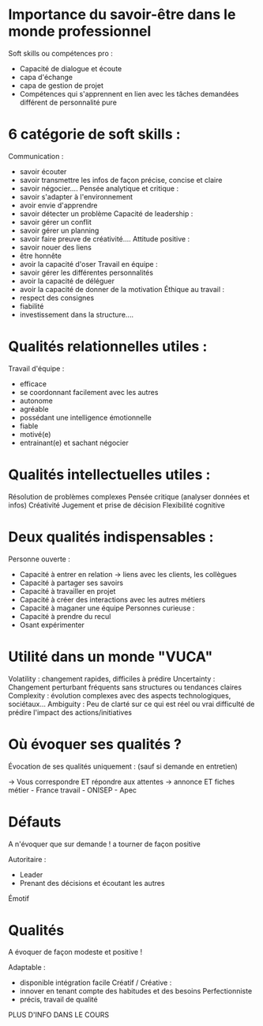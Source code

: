 
# Importance du savoir-être dans le monde professionnel 

Soft skills ou compétences pro : 
- Capacité de dialogue et écoute
- capa d'échange
- capa de gestion de projet
- Compétences qui s'apprennent en lien avec les tâches demandées différent de personnalité pure

# 6 catégorie de soft skills : 
Communication :
- savoir écouter
- savoir transmettre les infos de façon précise, concise et claire
- savoir négocier....
Pensée analytique et critique : 
- savoir s'adapter à l'environnement
- avoir envie d'apprendre
- savoir détecter un problème
Capacité de leadership : 
- savoir gérer un conflit
- savoir gérer un planning
- savoir faire preuve de créativité....
Attitude positive : 
- savoir nouer des liens
- être honnête 
- avoir la capacité d'oser 
Travail en équipe : 
- savoir gérer les différentes personnalités
- avoir la capacité de déléguer
- avoir la capacité de donner de la motivation
Éthique au travail : 
- respect des consignes
- fiabilité
- investissement dans la structure....

# Qualités relationnelles utiles : 

Travail d'équipe : 
- efficace
- se coordonnant facilement avec les autres 
- autonome
- agréable
- possédant une intelligence émotionnelle
- fiable 
- motivé(e)
- entrainant(e) et sachant négocier 
# Qualités intellectuelles utiles :

Résolution de problèmes complexes
Pensée critique (analyser données et infos)
Créativité
Jugement et prise de décision
Flexibilité cognitive

# Deux qualités indispensables : 

Personne ouverte : 
- Capacité à entrer en relation -> liens avec les clients, les collègues
- Capacité à partager ses savoirs
- Capacité à travailler en projet 
- Capacité à créer des interactions avec les autres métiers
- Capacité à maganer une équipe
Personnes curieuse : 
- Capacité à prendre du recul 
- Osant expérimenter 

# Utilité dans un monde "VUCA"

Volatility : changement rapides, difficiles à prédire 
Uncertainty : Changement perturbant fréquents sans structures ou tendances claires
Complexity : évolution complexes avec des aspects technologiques, sociétaux...
Ambiguity : Peu de clarté sur ce qui est réel ou vrai difficulté de prédire l'impact des actions/initiatives

# Où évoquer ses qualités ? 

Évocation de ses qualités uniquement : (sauf si demande en entretien)

-> Vous correspondre ET répondre aux attentes 
-> annonce ET fiches métier
			- France travail
			- ONISEP
			- Apec

# Défauts

A n'évoquer que sur demande !
a tourner de façon positive

Autoritaire : 
- Leader
- Prenant des décisions et écoutant les autres

Émotif

# Qualités

A évoquer de façon modeste et positive ! 

Adaptable :
- disponible intégration facile 
Créatif / Créative :
- innover en tenant compte des habitudes et des besoins
Perfectionniste 
- précis, travail de qualité 


PLUS D'INFO DANS LE COURS 

